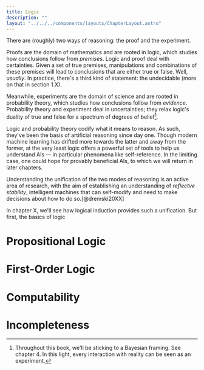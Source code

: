 ```yaml
---
title: Logic
description: ""
layout: "../../../components/layouts/ChapterLayout.astro"
---
```


There are (roughly) two ways of reasoning: the proof and the experiment. 

Proofs are the domain of mathematics and are rooted in logic, which studies how conclusions follow from *premises*. Logic and proof deal with certainties. Given a set of true premises, manipulations and combinations of these premises will lead to conclusions that are either true or false. Well, *usually*. In practice, there's a third kind of statement: the undecidable (more on that in section 1.X). 

Meanwhile, experiments are the domain of science and are rooted in probability theory, which studies how conclusions follow from *evidence*. Probability theory and experiment deal in uncertainties; they relax logic's duality of true and false for a spectrum of degrees of belief[^1]. 

[^1]: Throughout this book, we'll be sticking to a Bayesian framing. See chapter 4. In this light, every interaction with reality can be seen as an experiment.

Logic and probability theory codify what it means to reason. As such, they've been the basis of artificial reasoning since day one. Though modern machine learning has drifted more towards the latter and away from the former, at the very least logic offers a powerful set of tools to help us understand AIs — in particular phenomena like self-reference. In the limiting case, one could hope for provably beneficial AIs, to which we will return in later chapters. 

Understanding the unification of the two modes of reasoning is an active area of research, with the aim of establishing an understanding of *reflectve stability*, intelligent machines that can self-modify and need to make decisions about how to do so.[@dremski20XX] 

In chapter X, we'll see how logical induction provides such a unification. But first, the basics of logic

# Propositional Logic



# First-Order Logic



# Computability



# Incompleteness
